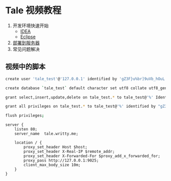 # Tale 视频教程

1. 开发环境快速开始
    - [IDEA](http://v.youku.com/v_show/id_XMjUzMzAwODE0OA==.html)
    - [Eclipse](https://v.qq.com/x/page/x0379l5ttpq.html)
2. [部署到服务器](http://v.youku.com/v_show/id_XMjUzMzExNzA0OA==.html)
3. 常见问题解决

## 视频中的脚本

```bash
create user 'tale_test'@'127.0.0.1' identified by 'gZ3F}u%br]9uVb_hOuL:';

create database `tale_test` default character set utf8 collate utf8_general_ci;

grant select,insert,update,delete on tale_test.* to tale_test@'%' Identified by "gZ3F}u%br]9uVb_hOuL:";

grant all privileges on tale_test.* to tale_test@'%' identified by "gZ3F}u%br]9uVb_hOuL:";

flush privileges;
```

```nginx
server {
    listen 80;
	server_name  tale.writty.me;

	location / {
		proxy_set_header Host $host;
		proxy_set_header X-Real-IP $remote_addr;
		proxy_set_header X-Forwarded-For $proxy_add_x_forwarded_for;
		proxy_pass http://127.0.0.1:9025;
		client_max_body_size 10m;
    }
}

```